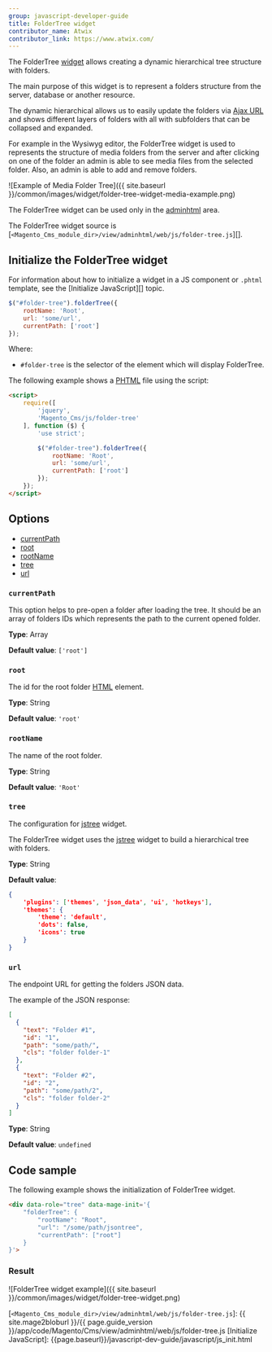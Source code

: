 ```yaml
---
group: javascript-developer-guide
title: FolderTree widget
contributor_name: Atwix
contributor_link: https://www.atwix.com/
---
```


The FolderTree [widget](https://glossary.magento.com/widget/) allows creating a dynamic hierarchical tree structure with folders.

The main purpose of this widget is to represent a folders structure from the server, database or another resource.

The dynamic hierarchical allows us to easily update the folders via [Ajax URL](#url) and shows different layers of folders with all with subfolders that can be collapsed and expanded.

For example in the Wysiwyg editor, the FolderTree widget is used to represents the structure of media folders from the server and after clicking on one of the folder an admin is able to see media files from the selected folder. 
Also, an admin is able to add and remove folders.

![Example of Media Folder Tree]({{ site.baseurl }}/common/images/widget/folder-tree-widget-media-example.png)

The FolderTree widget can be used only in the [adminhtml](https://glossary.magento.com/adminhtml) area.

The FolderTree widget source is [`<Magento_Cms_module_dir>/view/adminhtml/web/js/folder-tree.js`][].

## Initialize the FolderTree widget

For information about how to initialize a widget in a JS component or `.phtml` template, see the [Initialize JavaScript][] topic.

```javascript
$("#folder-tree").folderTree({
    rootName: 'Root',
    url: 'some/url',
    currentPath: ['root']
});
```

Where:

- `#folder-tree` is the selector of the element which will display FolderTree.

The following example shows a [PHTML](https://glossary.magento.com/phtml) file using the script:

```html
<script>
    require([
        'jquery',
        'Magento_Cms/js/folder-tree'
    ], function ($) {
        'use strict';

        $("#folder-tree").folderTree({
            rootName: 'Root',
            url: 'some/url',
            currentPath: ['root']
        });
    });
</script>
```

## Options

- [currentPath](#currentpath)
- [root](#root)
- [rootName](#rootname)
- [tree](#tree)
- [url](#url)

### `currentPath`

This option helps to pre-open a folder after loading the tree. It should be an array of folders IDs which represents the path to the current opened folder.

**Type**: Array

**Default value**: `['root']`

### `root`

The id for the root folder [HTML](https://glossary.magento.com/html) element.

**Type**: String

**Default value**: `'root'`

### `rootName`

The name of the root folder.

**Type**: String

**Default value**: `'Root'`

### `tree`

The configuration for [jstree](https://www.jstree.com) widget.

The FolderTree widget uses the [jstree](https://www.jstree.com) widget to build a hierarchical tree with folders.

**Type**: String

**Default value**:

```json
{
    'plugins': ['themes', 'json_data', 'ui', 'hotkeys'],
    'themes': {
        'theme': 'default',
        'dots': false,
        'icons': true
    }
}
```

### `url`

The endpoint URL for getting the folders JSON data.

The example of the JSON response:

```json
[
  {
    "text": "Folder #1",
    "id": "1",
    "path": "some/path/",
    "cls": "folder folder-1"
  },
  {
    "text": "Folder #2",
    "id": "2",
    "path": "some/path/2",
    "cls": "folder folder-2"
  }
]
```

**Type**: String

**Default value**: `undefined`

## Code sample

The following example shows the initialization of FolderTree widget.

```html
<div data-role="tree" data-mage-init='{
    "folderTree": {
        "rootName": "Root",
        "url": "/some/path/jsontree",
        "currentPath": ["root"]
    }
}'>
```

### Result

![FolderTree widget example]({{ site.baseurl }}/common/images/widget/folder-tree-widget.png)

<!-- Link Definitions -->
[`<Magento_Cms_module_dir>/view/adminhtml/web/js/folder-tree.js`]: {{ site.mage2bloburl }}/{{ page.guide_version }}/app/code/Magento/Cms/view/adminhtml/web/js/folder-tree.js
[Initialize JavaScript]: {{page.baseurl}}/javascript-dev-guide/javascript/js_init.html
